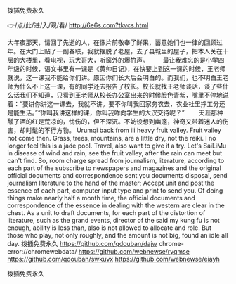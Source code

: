 
拨插免费永久




👉/点/此/进/入/观/看/ http://6e6s.com?tkvcs.html




大年夜那天，请回了先逝的人，在像片前敬奉了鲜果，蓄意她们也一律的回顾过年。在大门上贴了一副春联，我就摆脱了老屋，去了县城里的屋子，把本人关在十层的大楼里，看电视，玩大哥大，听窗外的爆竹声。
　　最让我难忘的是小学四年级的时候，语文书里有一课是《黄帅日记》，在快要上到这一课的时候，王老师就说，这一课我不能给你们讲。原因你们长大后会明白的。而我们，也不明白王老师为什么不上这一课，有的同学还去报告了校长。校长就找王老师谈话，谈了些什么话我们不知道，只看到王老师从校长办公室出来的时候脸色青紫，嘴里不停地说着：“要讲你讲这一课去，我就不讲。要不你叫我回家务农去，农业社里挣工分还是能生活。”“你叫我讲这样的课，你叫我咋向学生的大汉交待呢？”
　　天涯那种醺了酒的红是荒凉的，忧伤的，但不深沉。不妨设想到幽邃，神奇又带着迷人的伤害，却时髦的不行方物。
Urumqi back from ili heavy fruit valley.
Fruit valley not come then.
Grass, trees, mountains, are a little dry, not the reiki.
I no longer feel this is a jade pool.
Travel, also want to give it a try.
Let's SaiLiMu in disease of wind and rain, see the fruit valley, after the rain can meet but can't find.
So, room charge spread from journalism, literature, according to each part of the subscribe to newspapers and magazines and the original official documents and correspondence sent you documents disposal, send journalism literature to the hand of the master;
Accept unit and post the essence of each part, computer input type and print to send you.
Of doing things make nearly half a month time, the official documents and correspondence of the essence in dealing with the western are clear in the chest.
As a unit to draft documents, for each part of the distortion of literature, such as the grand events, director of the said my kung fu is not enough, ability is less than, also is not allowed to allocate and role.
But those who play, not only roughly, and the amount is not big, found an idle all day.
拨插免费永久 https://github.com/qdouban/dajw
chrome-error://chromewebdata/
https://github.com/webnewse/ryqmse
https://github.com/qdouban/swkuvx
https://github.com/webnewse/eiayh





拨插免费永久
